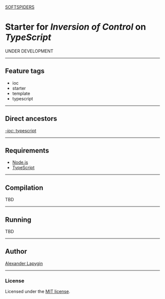 [SOFTSPIDERS](https://github.com/softspiders/softspiders)

# Starter for *Inversion of Control* on *TypeScript*

UNDER DEVELOPMENT

---

## Feature tags

- ioc
- starter
- template
- typescript

---

## Direct ancestors

[-*ioc*: typescript](https://github.com/softspiders/typescript)

---

## Requirements

* [Node.js](https://nodejs.org/en/download/package-manager/)
* [TypeScript](https://www.typescriptlang.org/)

---

## Compilation

TBD

--- 
## Running

TBD

---

## Author

[Alexander Lapygin](https://github.com/AlexanderLapygin)

---

### License

Licensed under the [MIT license](./LICENSE).
